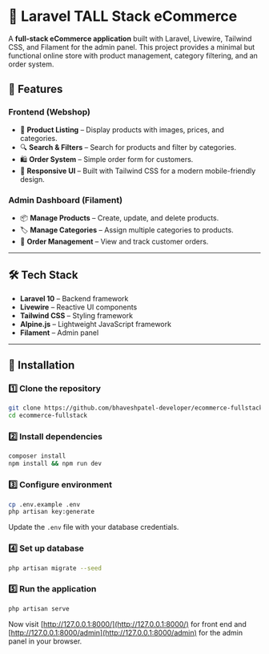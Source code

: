 # 🛒 Laravel TALL Stack eCommerce

A **full-stack eCommerce application** built with Laravel, Livewire, Tailwind CSS, and Filament for the admin panel. This project provides a minimal but functional online store with product management, category filtering, and an order system.

## 🚀 Features

### **Frontend (Webshop)**
- 🏪 **Product Listing** – Display products with images, prices, and categories.
- 🔍 **Search & Filters** – Search for products and filter by categories.
- 🛍️ **Order System** – Simple order form for customers.
- 📱 **Responsive UI** – Built with Tailwind CSS for a modern mobile-friendly design.

### **Admin Dashboard (Filament)**
- 📦 **Manage Products** – Create, update, and delete products.
- 🏷️ **Manage Categories** – Assign multiple categories to products.
- 📑 **Order Management** – View and track customer orders.

---

## 🛠️ Tech Stack
- **Laravel 10** – Backend framework
- **Livewire** – Reactive UI components
- **Tailwind CSS** – Styling framework
- **Alpine.js** – Lightweight JavaScript framework
- **Filament** – Admin panel

---

## 📂 Installation

### **1️⃣ Clone the repository**
```bash
git clone https://github.com/bhaveshpatel-developer/ecommerce-fullstack
cd ecommerce-fullstack
```

### **2️⃣ Install dependencies**
```bash
composer install
npm install && npm run dev
```

### **3️⃣ Configure environment**
```bash
cp .env.example .env
php artisan key:generate
```
Update the `.env` file with your database credentials.

### **4️⃣ Set up database**
```bash
php artisan migrate --seed
```

### **5️⃣ Run the application**
```bash
php artisan serve
```
Now visit [http://127.0.0.1:8000/](http://127.0.0.1:8000/) for front end and [http://127.0.0.1:8000/admin](http://127.0.0.1:8000/admin) for the admin panel in your browser.
